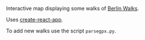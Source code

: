 Interactive map displaying some walks of [Berlin Walks](https://berlinwalks.wordpress.com/).

Uses [create-react-app](https://github.com/facebookincubator/create-react-app).

To add new walks use the script `parsegpx.py`.
